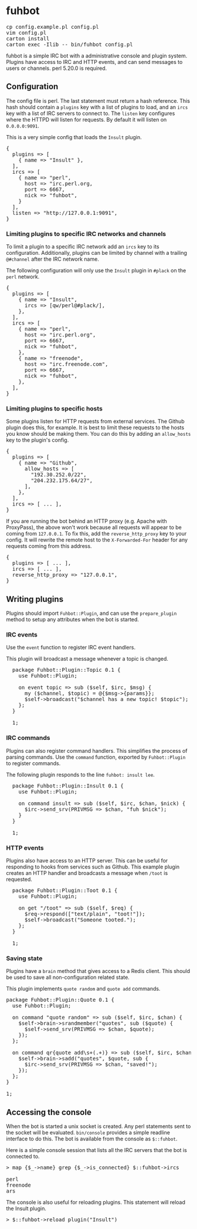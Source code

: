 # fuhbot

<pre>
cp config.example.pl config.pl
vim config.pl
carton install
carton exec -Ilib -- bin/fuhbot config.pl
</pre>

fuhbot is a simple IRC bot with a administrative console and plugin
system. Plugins have access to IRC and HTTP events, and can send
messages to users or channels. perl 5.20.0 is required.

## Configuration

The config file is perl. The last statement must return a hash
reference. This hash should contain a `plugins` key with a list
of plugins to load, and an `ircs` key with a list of IRC servers
to connect to. The `listen` key configures where the HTTPD will
listen for requests. By default it will listen on `0.0.0.0:9091`.

This is a very simple config that loads the `Insult` plugin.

<pre>
{
  plugins => [
    { name => "Insult" },
  ],
  ircs => [
    { name => "perl",
      host => "irc.perl.org,
      port => 6667,
      nick => "fuhbot",
    }
  ],
  listen => "http://127.0.0.1:9091",
}
</pre>

### Limiting plugins to specific IRC networks and channels

To limit a plugin to a specific IRC network add an `ircs` key to
its configuration. Additionally, plugins can be limited by channel
with a trailing `@#channel` after the IRC network name.

The following configuration will only use the `Insult` plugin in
`#plack` on the `perl` network.

<pre>
{
  plugins => [
    { name => "Insult",
      ircs => [qw/perl@#plack/],
    },
  ],
  ircs => [
    { name => "perl",
      host => "irc.perl.org",
      port => 6667,
      nick => "fuhbot",
    },
    { name => "freenode",
      host => "irc.freenode.com",
      port => 6667,
      nick => "fuhbot",
    },
  ],
}
</pre>


### Limiting plugins to specific hosts

Some plugins listen for HTTP requests from external services. The
Github plugin does this, for example. It is best to limit these
requests to the hosts you know should be making them. You can do
this by adding an `allow_hosts` key to the plugin's config.

<pre>
{
  plugins => [
    { name => "Github",
      allow_hosts => [
        "192.30.252.0/22",
        "204.232.175.64/27",
      ],
    },
  ],
  ircs => [ ... ],
}
</pre>

If you are running the bot behind an HTTP proxy (e.g. Apache with
ProxyPass), the above won't work because all requests will appear
to be coming from `127.0.0.1`. To fix this, add the `reverse_http_proxy`
key to your config. It will rewrite the remote host to the
`X-Forwarded-For` header for any requests coming from this address.

<pre>
{
  plugins => [ ... ],
  ircs => [ ... ],
  reverse_http_proxy => "127.0.0.1",
}
</pre>

## Writing plugins

Plugins should import `Fuhbot::Plugin`, and can use the
`prepare_plugin` method to setup any attributes when the bot is
started.

### IRC events

Use the `event` function to register IRC event handlers.

This plugin will broadcast a message whenever a topic is changed.

<pre>
  package Fuhbot::Plugin::Topic 0.1 {
    use Fuhbot::Plugin;

    on event topic => sub ($self, $irc, $msg) {
      my ($channel, $topic) = @{$msg->{params}};
      $self->broadcast("$channel has a new topic! $topic");
    };
  }

  1;
</pre>

### IRC commands

Plugins can also register command handlers. This simplifies the
process of parsing commands. Use the `command` function, exported
by `Fuhbot::Plugin` to register commands.

The following plugin responds to the line `fuhbot: insult lee`.

<pre>
  package Fuhbot::Plugin::Insult 0.1 {
    use Fuhbot::Plugin;
    
    on command insult => sub ($self, $irc, $chan, $nick) {
      $irc->send_srv(PRIVMSG => $chan, "fuh $nick");
    }
  }

  1;
</pre>

### HTTP events

Plugins also have access to an HTTP server. This can be useful for
responding to hooks from services such as Github. This example plugin
creates an HTTP handler and broadcasts a message when `/toot` is
requested.

<pre>
  package Fuhbot::Plugin::Toot 0.1 {
    use Fuhbot::Plugin;

    on get "/toot" => sub ($self, $req) {
      $req->respond(["text/plain", "toot!"]);
      $self->broadcast("Someone tooted.");
    };
  }

  1;
</pre>

### Saving state

Plugins have a `brain` method that gives access to a Redis client.
This should be used to save all non-configuration related state.

This plugin implements `quote random` and `quote add` commands.

<pre>
package Fuhbot::Plugin::Quote 0.1 {
  use Fuhbot::Plugin;

  on command "quote random" => sub ($self, $irc, $chan) {
    $self->brain->srandmember("quotes", sub ($quote) {
      $self->send_srv(PRIVMSG => $chan, $quote);
    });
  };

  on command qr{quote add\s+(.+)} => sub ($self, $irc, $chan, $quote) {
    $self->brain->sadd("quotes", $quote, sub {
      $irc->send_srv(PRIVMSG => $chan, "saved!");
    });
  };
}

1;
</pre>

## Accessing the console

When the bot is started a unix socket is created. Any perl statements
sent to the socket will be evaluated. `bin/console` provides a
simple readline interface to do this. The bot is available from the
console as `$::fuhbot`.

Here is a simple console session that lists all the IRC servers
that the bot is connected to.

<pre>
> map {$_->name} grep {$_->is_connected} $::fuhbot->ircs

perl
freenode
ars
</pre>

The console is also useful for reloading plugins. This statement
will reload the Insult plugin.

<pre>
> $::fuhbot->reload_plugin("Insult")
</pre>
